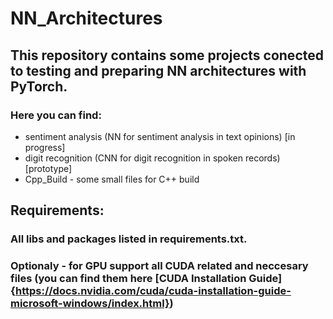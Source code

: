 # NN_Architectures

## This repository contains some projects conected to testing and preparing NN architectures with PyTorch.
### Here you can find:
- sentiment analysis (NN for sentiment analysis in text opinions) [in progress]
- digit recognition (CNN for digit recognition in spoken records) [prototype]
- Cpp_Build - some small files for C++ build

## Requirements:
### All libs and packages listed in requirements.txt.
### Optionaly - for GPU support all CUDA related and neccesary files (you can find them here [CUDA Installation Guide]{https://docs.nvidia.com/cuda/cuda-installation-guide-microsoft-windows/index.html})
